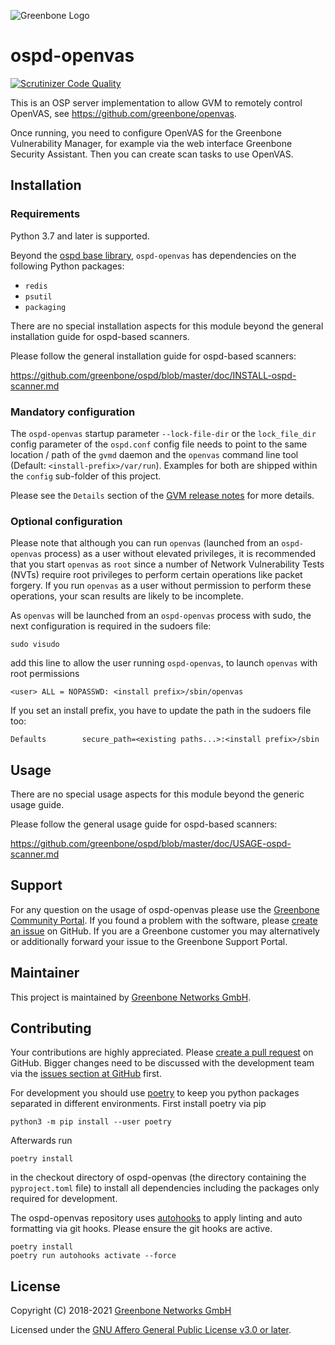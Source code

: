![Greenbone Logo](https://www.greenbone.net/wp-content/uploads/gb_logo_resilience_horizontal.png)

# ospd-openvas

[![Scrutinizer Code Quality](https://scrutinizer-ci.com/g/greenbone/ospd-openvas/badges/quality-score.png?b=ospd-openvas-21.04)](https://scrutinizer-ci.com/g/greenbone/ospd-openvas/?branch=ospd-openvas-21.04)

This is an OSP server implementation to allow GVM to remotely control
OpenVAS, see <https://github.com/greenbone/openvas>.

Once running, you need to configure OpenVAS for the Greenbone Vulnerability
Manager, for example via the web interface Greenbone Security Assistant. Then
you can create scan tasks to use OpenVAS.

## Installation

### Requirements

Python 3.7 and later is supported.

Beyond the [ospd base library](https://github.com/greenbone/ospd),
`ospd-openvas` has dependencies on the following Python packages:

- `redis`
- `psutil`
- `packaging`

There are no special installation aspects for this module beyond the general
installation guide for ospd-based scanners.

Please follow the general installation guide for ospd-based scanners:

  <https://github.com/greenbone/ospd/blob/master/doc/INSTALL-ospd-scanner.md>

### Mandatory configuration

The `ospd-openvas` startup parameter `--lock-file-dir` or the `lock_file_dir` config
parameter of the `ospd.conf` config file needs to point to the same location / path of
the `gvmd` daemon and the `openvas` command line tool (Default: `<install-prefix>/var/run`).
Examples for both are shipped within the `config` sub-folder of this project.

Please see the `Details` section of the [GVM release notes](https://community.greenbone.net/t/gvm-20-08-stable-initial-release-2020-08-12/6312)
for more details.

### Optional configuration

Please note that although you can run `openvas` (launched from an `ospd-openvas`
process) as a user without elevated privileges, it is recommended that you start
`openvas` as `root` since a number of Network Vulnerability Tests (NVTs) require
root privileges to perform certain operations like packet forgery. If you run
`openvas` as a user without permission to perform these operations, your scan
results are likely to be incomplete.

As `openvas` will be launched from an `ospd-openvas` process with sudo,
the next configuration is required in the sudoers file:

    sudo visudo

add this line to allow the user running `ospd-openvas`, to launch `openvas`
with root permissions

    <user> ALL = NOPASSWD: <install prefix>/sbin/openvas

If you set an install prefix, you have to update the path in the sudoers
file too:

    Defaults        secure_path=<existing paths...>:<install prefix>/sbin

## Usage

There are no special usage aspects for this module beyond the generic usage
guide.

Please follow the general usage guide for ospd-based scanners:

  <https://github.com/greenbone/ospd/blob/master/doc/USAGE-ospd-scanner.md>

## Support

For any question on the usage of ospd-openvas please use the [Greenbone
Community Portal](https://community.greenbone.net/c/gse). If you found a problem
with the software, please [create an
issue](https://github.com/greenbone/ospd-openvas/issues) on GitHub. If you are a
Greenbone customer you may alternatively or additionally forward your issue to
the Greenbone Support Portal.

## Maintainer

This project is maintained by [Greenbone Networks
GmbH](https://www.greenbone.net/).

## Contributing

Your contributions are highly appreciated. Please [create a pull
request](https://github.com/greenbone/ospd-openvas/pulls) on GitHub. Bigger
changes need to be discussed with the development team via the [issues section
at GitHub](https://github.com/greenbone/ospd-openvas/issues) first.

For development you should use [poetry](https://python-poetry.org)
to keep you python packages separated in different environments. First install
poetry via pip

    python3 -m pip install --user poetry

Afterwards run

    poetry install

in the checkout directory of ospd-openvas (the directory containing the
`pyproject.toml` file) to install all dependencies including the packages only
required for development.

The ospd-openvas repository uses [autohooks](https://github.com/greenbone/autohooks)
to apply linting and auto formatting via git hooks. Please ensure the git hooks
are active.

    poetry install
    poetry run autohooks activate --force

## License

Copyright (C) 2018-2021 [Greenbone Networks GmbH](https://www.greenbone.net/)

Licensed under the [GNU Affero General Public License v3.0 or later](COPYING).

